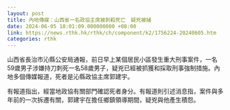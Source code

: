 ```yaml
---
layout: post
title: 內地傳媒：山西省一名政協主席被刺殺死亡　疑兇被捕
date: 2024-06-05 18:01:09.000000000 +08:00
link: https://news.rthk.hk/rthk/ch/component/k2/1756224-20240605.htm
categories: rthk
---
```


山西省長治市沁縣公安局通報，前日早上某個居民小區發生重大刑事案件，一名59歲男子涉嫌持刀刺死一名58歲男子，疑兇已經被抓獲和採取刑事強制措施。內地多個傳媒報道，死者是沁縣政協主席郭建宇。

有報道指出，經當地政協有關部門確認死者身分。有報道則引述消息指，案件與多年前的一次拆遷有關，郭建宇在擔任鄉鎮領導期間，疑兇與他產生積怨。
